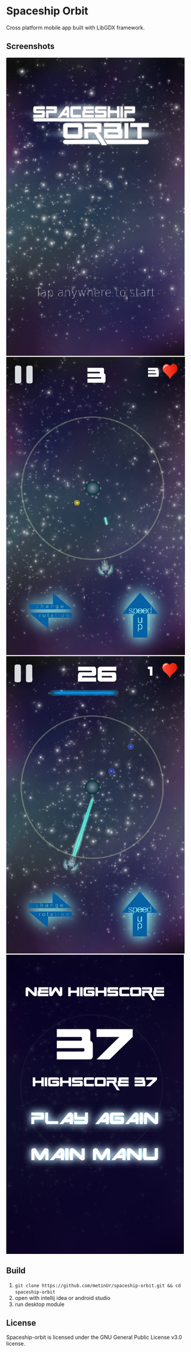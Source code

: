 # Spaceship Orbit
Cross platform mobile app built with LibGDX framework.

## **Screenshots**

![Image](/screenshots/menu.png)
![Image](/screenshots/game0.png)
![Image](/screenshots/game1.png)
![Image](/screenshots/gameOver.png)


## **Build**
1. `git clone https://github.com/metinUr/spaceship-orbit.git && cd spaceship-orbit`
1.  open with intellij idea or android studio
1.  run desktop module

## **License**

Spaceship-orbit is licensed under the GNU General Public License v3.0 license.
